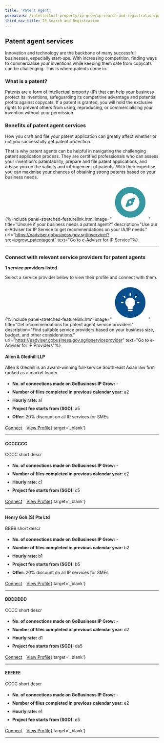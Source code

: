 ```yaml
---
title: 'Patent Agent'
permalink: /intellectual-property/ip-grow/ip-search-and-registration/patent-agent/
third_nav_title: IP Search and Registration
---
```


## Patent agent services

Innovation and technology are the backbone of many successful businesses, especially start-ups. With increasing competition, finding ways to commercialise your inventions while keeping them safe from copycats can be challenging. This is where patents come in. 

### What is a patent?

Patents are a form of intellectual property (IP) that can help your business protect its inventions, safeguarding its competitive advantage and potential profits against copycats. If a patent is granted, you will hold the exclusive rights to prevent others from using, reproducing, or commercialising your invention without your permission.

### Benefits of patent agent services

How you craft and file your patent application can greatly affect whether or not you successfully get patent protection.

That is why patent agents can be helpful in navigating the challenging patent application process. They are certified professionals who can assess your invention's patentability, prepare and file patent applications, and advise you on the validity and infringement of patents. With their expertise, you can maximise your chances of obtaining strong patents based on your business needs.

{% include panel-stretched-featurelink.html image="<img src='/images/ipgrow/ipservices/ipgrow_licenceguide_icon.png' aria-hidden='true'>" title="Unsure if your business needs a patent agent?" description="Use our e-Adviser for IP Service to get recommendations on your IA/IP needs." url="https://eadviser.gobusiness.gov.sg/ipservice/?src=ipgrow_patentagent" text="Go to e-Adviser for IP Service"%}

---

### Connect with relevant service providers for patent agents


**1 service providers listed.**

Select a service provider below to view their profile and connect with them.

{% include panel-stretched-featurelink.html image="<img src='/images/ipgrow/ipservices/ipgrow_findspecificlicence_icon.png' aria-hidden='true'>" title="Get recommendations for patent agent service providers" description="Find suitable service providers based on your business size, budget, and other considerations." url="https://eadviser.gobusiness.gov.sg/ipserviceprovider" text="Go to e-Adviser for IP Providers"%}

#### Allen & Gledhill LLP

Allen & Gledhill is an award-winning full-service South-east Asian law firm ranked as a market leader.

<ul>
<li style='line-height: 27px; margin: 0px 0px !important'><b>No. of connections made on GoBusiness IP Grow:</b> -</li>
<li style='line-height: 27px; margin: 0px 0px !important'><b>Number of files completed in previous calendar year:</b> a2</li>
<li style='line-height: 27px; margin: 0px 0px !important'><b>Hourly rate:</b> a1</li>
<li style='line-height: 27px; margin: 0px 0px !important'><b>Project fee starts from (SGD):</b> a5</li>
<li style='line-height: 27px; margin: 0px 0px !important'><b>Offer:</b> 20% discount on all IP services for SMEs</li>
</ul>

<a class='btn' href='https://www.gobusiness.gov.sg' target='_blank' rel='noopener'>Connect</a>&emsp;[View Profile](/intellectual-property/ip-grow/allen-gledhill-llp/){:target='_blank'}

---

#### CCCCCCC

CCCC short descr

<ul>
<li style='line-height: 27px; margin: 0px 0px !important'><b>No. of connections made on GoBusiness IP Grow:</b> -</li>
<li style='line-height: 27px; margin: 0px 0px !important'><b>Number of files completed in previous calendar year:</b> c2</li>
<li style='line-height: 27px; margin: 0px 0px !important'><b>Hourly rate:</b> c1</li>
<li style='line-height: 27px; margin: 0px 0px !important'><b>Project fee starts from (SGD):</b> c5</li>
</ul>

<a class='btn' href='https://www.gobusiness.gov.sg' target='_blank' rel='noopener'>Connect</a>&emsp;[View Profile](/intellectual-property/ip-grow/ccccccc/){:target='_blank'}

---

#### Henry Goh (S) Pte Ltd

BBBB short descr

<ul>
<li style='line-height: 27px; margin: 0px 0px !important'><b>No. of connections made on GoBusiness IP Grow:</b> -</li>
<li style='line-height: 27px; margin: 0px 0px !important'><b>Number of files completed in previous calendar year:</b> b2</li>
<li style='line-height: 27px; margin: 0px 0px !important'><b>Hourly rate:</b> b1</li>
<li style='line-height: 27px; margin: 0px 0px !important'><b>Project fee starts from (SGD):</b> b5</li>
<li style='line-height: 27px; margin: 0px 0px !important'><b>Offer:</b> 20% discount on all IP services for SMEs</li>
</ul>

<a class='btn' href='https://www.gobusiness.gov.sg' target='_blank' rel='noopener'>Connect</a>&emsp;[View Profile](/intellectual-property/ip-grow/henry-goh--s--pte-ltd/){:target='_blank'}

---

#### DDDDDDD

CCCC short descr

<ul>
<li style='line-height: 27px; margin: 0px 0px !important'><b>No. of connections made on GoBusiness IP Grow:</b> -</li>
<li style='line-height: 27px; margin: 0px 0px !important'><b>Number of files completed in previous calendar year:</b> d2</li>
<li style='line-height: 27px; margin: 0px 0px !important'><b>Hourly rate:</b> d1</li>
<li style='line-height: 27px; margin: 0px 0px !important'><b>Project fee starts from (SGD):</b> da5</li>
</ul>

<a class='btn' href='https://www.gobusiness.gov.sg' target='_blank' rel='noopener'>Connect</a>&emsp;[View Profile](/intellectual-property/ip-grow/ddddddd/){:target='_blank'}

---

#### EEEEEE

CCCC short descr

<ul>
<li style='line-height: 27px; margin: 0px 0px !important'><b>No. of connections made on GoBusiness IP Grow:</b> -</li>
<li style='line-height: 27px; margin: 0px 0px !important'><b>Number of files completed in previous calendar year:</b> e2</li>
<li style='line-height: 27px; margin: 0px 0px !important'><b>Hourly rate:</b> e1</li>
<li style='line-height: 27px; margin: 0px 0px !important'><b>Project fee starts from (SGD):</b> e5</li>
</ul>

<a class='btn' href='https://www.gobusiness.gov.sg' target='_blank' rel='noopener'>Connect</a>&emsp;[View Profile](/intellectual-property/ip-grow/eeeeee/){:target='_blank'}

---

